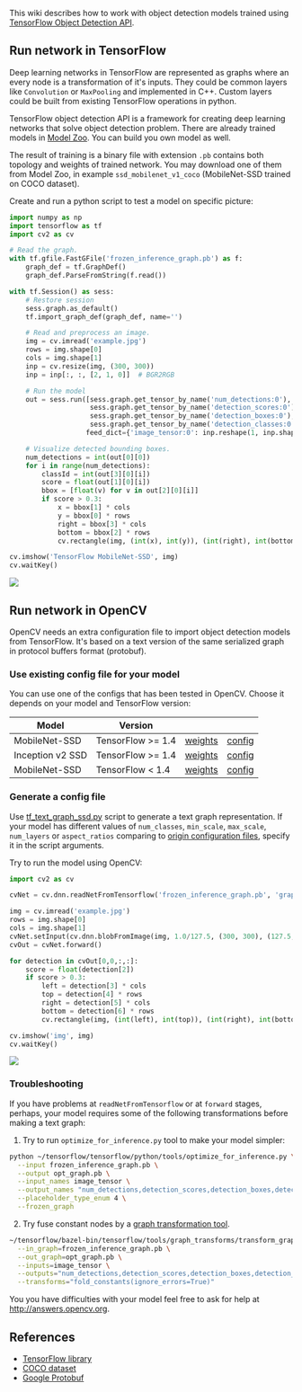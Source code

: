 This wiki describes how to work with object detection models trained using [TensorFlow Object Detection API](https://github.com/tensorflow/models/tree/master/research/object_detection).

## Run network in TensorFlow
Deep learning networks in TensorFlow are represented as graphs where an every node is a transformation of it's inputs. They could be common layers like `Convolution` or `MaxPooling` and implemented in C++. Custom layers could be built from existing TensorFlow operations in python.

TensorFlow object detection API is a framework for creating deep learning networks that solve object detection problem. There are already trained models in [Model Zoo](https://github.com/tensorflow/models/blob/master/research/object_detection/g3doc/detection_model_zoo.md). You can build you own model as well.

The result of training is a binary file with extension `.pb` contains both topology and weights of trained network. You may download one of them from Model Zoo, in example `ssd_mobilenet_v1_coco` (MobileNet-SSD trained on COCO dataset).

Create and run a python script to test a model on specific picture:
```python
import numpy as np
import tensorflow as tf
import cv2 as cv

# Read the graph.
with tf.gfile.FastGFile('frozen_inference_graph.pb') as f:
    graph_def = tf.GraphDef()
    graph_def.ParseFromString(f.read())

with tf.Session() as sess:
    # Restore session
    sess.graph.as_default()
    tf.import_graph_def(graph_def, name='')

    # Read and preprocess an image.
    img = cv.imread('example.jpg')
    rows = img.shape[0]
    cols = img.shape[1]
    inp = cv.resize(img, (300, 300))
    inp = inp[:, :, [2, 1, 0]]  # BGR2RGB

    # Run the model
    out = sess.run([sess.graph.get_tensor_by_name('num_detections:0'),
                    sess.graph.get_tensor_by_name('detection_scores:0'),
                    sess.graph.get_tensor_by_name('detection_boxes:0'),
                    sess.graph.get_tensor_by_name('detection_classes:0')],
                   feed_dict={'image_tensor:0': inp.reshape(1, inp.shape[0], inp.shape[1], 3)})

    # Visualize detected bounding boxes.
    num_detections = int(out[0][0])
    for i in range(num_detections):
        classId = int(out[3][0][i])
        score = float(out[1][0][i])
        bbox = [float(v) for v in out[2][0][i]]
        if score > 0.3:
            x = bbox[1] * cols
            y = bbox[0] * rows
            right = bbox[3] * cols
            bottom = bbox[2] * rows
            cv.rectangle(img, (int(x), int(y)), (int(right), int(bottom)), (125, 255, 51), thickness=2)

cv.imshow('TensorFlow MobileNet-SSD', img)
cv.waitKey()
```
![](https://user-images.githubusercontent.com/25801568/35504975-a5db962c-04f5-11e8-9a9f-1d803f86af7f.png)

## Run network in OpenCV
OpenCV needs an extra configuration file to import object detection models from TensorFlow. It's based on a text version of the same serialized graph in protocol buffers format (protobuf).

### Use existing config file for your model
You can use one of the configs that has been tested in OpenCV. Choose it depends on your model and TensorFlow version:

| Model | Version | ||
|-------|-------------|----|----|
| MobileNet-SSD | TensorFlow >= 1.4 | [weights](http://download.tensorflow.org/models/object_detection/ssd_mobilenet_v1_coco_2017_11_17.tar.gz) | [config](https://gist.github.com/dkurt/45118a9c57c38677b65d6953ae62924a) |
| Inception v2 SSD | TensorFlow >= 1.4 | [weights](http://download.tensorflow.org/models/object_detection/ssd_inception_v2_coco_2017_11_17.tar.gz) | [config](https://github.com/opencv/opencv_extra/blob/master/testdata/dnn/ssd_inception_v2_coco_2017_11_17.pbtxt) |
| MobileNet-SSD | TensorFlow < 1.4 | [weights](http://download.tensorflow.org/models/object_detection/ssd_mobilenet_v1_coco_11_06_2017.tar.gz) | [config](https://github.com/opencv/opencv_extra/blob/master/testdata/dnn/ssd_mobilenet_v1_coco.pbtxt) |

### Generate a config file
Use [tf_text_graph_ssd.py](https://github.com/dkurt/opencv/blob/dnn_tool_ssd_text_graph/samples/dnn/tf_text_graph_ssd.py) script to generate a text graph representation. If your model has different values of `num_classes`, `min_scale`, `max_scale`, `num_layers` or `aspect_ratios` comparing to [origin configuration files](https://github.com/tensorflow/models/tree/master/research/object_detection/samples/configs), specify it in the script arguments.

Try to run the model using OpenCV:

```python
import cv2 as cv

cvNet = cv.dnn.readNetFromTensorflow('frozen_inference_graph.pb', 'graph.pbtxt')

img = cv.imread('example.jpg')
rows = img.shape[0]
cols = img.shape[1]
cvNet.setInput(cv.dnn.blobFromImage(img, 1.0/127.5, (300, 300), (127.5, 127.5, 127.5), swapRB=True, crop=False))
cvOut = cvNet.forward()

for detection in cvOut[0,0,:,:]:
    score = float(detection[2])
    if score > 0.3:
        left = detection[3] * cols
        top = detection[4] * rows
        right = detection[5] * cols
        bottom = detection[6] * rows
        cv.rectangle(img, (int(left), int(top)), (int(right), int(bottom)), (23, 230, 210), thickness=2)

cv.imshow('img', img)
cv.waitKey()
```

![](https://user-images.githubusercontent.com/25801568/35520173-58e6f99c-0527-11e8-80fc-8a32d1923e04.png)

### Troubleshooting
If you have problems at `readNetFromTensorflow` or at `forward` stages, perhaps, your model requires some of the following transformations before making a text graph:

1. Try to run `optimize_for_inference.py` tool to make your model simpler:
```bash
python ~/tensorflow/tensorflow/python/tools/optimize_for_inference.py \
  --input frozen_inference_graph.pb \
  --output opt_graph.pb \
  --input_names image_tensor \
  --output_names "num_detections,detection_scores,detection_boxes,detection_classes" \
  --placeholder_type_enum 4 \
  --frozen_graph
```

2. Try fuse constant nodes by a [graph transformation tool](https://github.com/tensorflow/tensorflow/blob/master/tensorflow/tools/graph_transforms/README.md#using-the-graph-transform-tool).

```bash
~/tensorflow/bazel-bin/tensorflow/tools/graph_transforms/transform_graph \
  --in_graph=frozen_inference_graph.pb \
  --out_graph=opt_graph.pb \
  --inputs=image_tensor \
  --outputs="num_detections,detection_scores,detection_boxes,detection_classes" \
  --transforms="fold_constants(ignore_errors=True)"
```

You you have difficulties with your model feel free to ask for help at http://answers.opencv.org.

## References
* [TensorFlow library](https://www.tensorflow.org/)
* [COCO dataset](http://cocodataset.org/#home)
* [Google Protobuf](https://developers.google.com/protocol-buffers/)